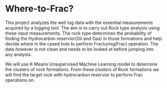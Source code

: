 # Where-to-Frac?

This project analyzes the well log data with the essential measurements acquired by a logging tool. The aim is to carry out Rock type analysis using these input measurements. The rock type determines the probability of finding the Hydrocarbon reservior(Oil and Gas) in those formations and help decide where in the cased hole to perform Fracturing(Frac) operation. The data however is not clean and needs to be looked at before jumping into any analysis.

We will use K-Means Unsupervised Machine Learning model to determine the clusters of rock formations. From these clusters of Rock formations we will find the target rock with hydrocarbon reservior to perform Frac operations on.


